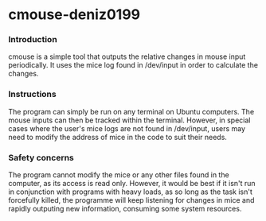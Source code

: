 # cmouse-deniz0199
### Introduction
cmouse is a simple tool that outputs the relative changes in mouse input periodically. It uses the mice log found in /dev/input in order to calculate the changes.

### Instructions
The program can simply be run on any terminal on Ubuntu computers. The mouse inputs can then be tracked within the terminal. However, in special cases where the user's mice logs are not found in /dev/input, users may need to modify the address of mice in the code to suit their needs.

### Safety concerns
The program cannot modify the mice or any other files found in the computer, as its access is read only. However, it would be best if it isn't run in conjunction with programs with heavy loads, as so long as the task isn't forcefully killed, the programme will keep listening for changes in mice and rapidly outputing new information, consuming some system resources.
